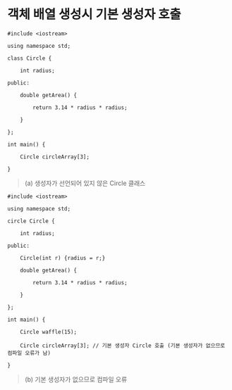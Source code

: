 # 객체 배열 생성시 기본 생성자 호출

    #include <iostream>

    using namespace std;

    class Circle {

        int radius;

    public:

        double getArea() {

            return 3.14 * radius * radius;

        }

    };

    int main() {

        Circle circleArray[3];

    }

> (a) 생성자가 선언되어 있지 않은 Circle 클래스


    #include <iostream>

    using namespace std;

    circle Circle {

        int radius;

    public:

        Circle(int r) {radius = r;}

        double getArea() {

            return 3.14 * radius * radius;

        }

    };

    int main() {

        Circle waffle(15);

        Circle circleArray[3]; // 기본 생성자 Circle 호출 (기본 생성자가 없으므로 컴파일 오류가 남)

    }

> (b) 기본 생성자가 없으므로 컴파일 오류